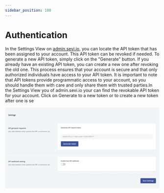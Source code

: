 ```yaml
---
sidebar_position: 100
---
```

# Authentication

In the Settings View on [admin.sevi.io](https://admin.sevi.io), you can locate the API token that has been assigned to your account. This API token can be revoked if needed. To generate a new API token, simply click on the "Generate" button. If you already have an existing API token, you can create a new one after revoking the old one. This process ensures that your account is secure and that only authorized individuals have access to your API token. It is important to note that API tokens provide programmatic access to your account, so you should handle them with care and only share them with trusted parties.In the Settings View you of admin.sevi.io your can find the revokable API token for your account. Click on Generate to a new token or to create a new token after one is se

![1679667120345](image/APItoken/1679667120345.png)
